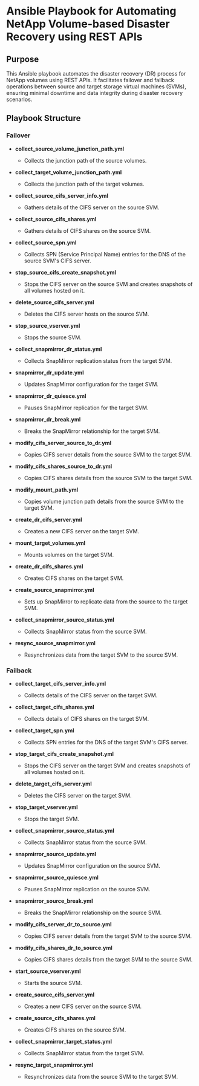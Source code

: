 # Ansible Playbook for Automating NetApp Volume-based Disaster Recovery using REST APIs

## Purpose
This Ansible playbook automates the disaster recovery (DR) process for NetApp volumes using REST APIs. It facilitates failover and failback operations between source and target storage virtual machines (SVMs), ensuring minimal downtime and data integrity during disaster recovery scenarios.

## Playbook Structure

### Failover

- **collect_source_volume_junction_path.yml**
  - Collects the junction path of the source volumes.

- **collect_target_volume_junction_path.yml**
  - Collects the junction path of the target volumes.

- **collect_source_cifs_server_info.yml**
  - Gathers details of the CIFS server on the source SVM.

- **collect_source_cifs_shares.yml**
  - Gathers details of CIFS shares on the source SVM.

- **collect_source_spn.yml**
  - Collects SPN (Service Principal Name) entries for the DNS of the source SVM's CIFS server.

- **stop_source_cifs_create_snapshot.yml**
  - Stops the CIFS server on the source SVM and creates snapshots of all volumes hosted on it.

- **delete_source_cifs_server.yml**
  - Deletes the CIFS server hosts on the source SVM.

- **stop_source_vserver.yml**
  - Stops the source SVM.

- **collect_snapmirror_dr_status.yml**
  - Collects SnapMirror replication status from the target SVM.

- **snapmirror_dr_update.yml**
  - Updates SnapMirror configuration for the target SVM.

- **snapmirror_dr_quiesce.yml**
  - Pauses SnapMirror replication for the target SVM.

- **snapmirror_dr_break.yml**
  - Breaks the SnapMirror relationship for the target SVM.

- **modify_cifs_server_source_to_dr.yml**
  - Copies CIFS server details from the source SVM to the target SVM.

- **modify_cifs_shares_source_to_dr.yml**
  - Copies CIFS shares details from the source SVM to the target SVM.

- **modify_mount_path.yml**
  - Copies volume junction path details from the source SVM to the target SVM.

- **create_dr_cifs_server.yml**
  - Creates a new CIFS server on the target SVM.

- **mount_target_volumes.yml**
  - Mounts volumes on the target SVM.

- **create_dr_cifs_shares.yml**
  - Creates CIFS shares on the target SVM.

- **create_source_snapmirror.yml**
  - Sets up SnapMirror to replicate data from the source to the target SVM.

- **collect_snapmirror_source_status.yml**
  - Collects SnapMirror status from the source SVM.

- **resync_source_snapmirror.yml**
  - Resynchronizes data from the target SVM to the source SVM.

### Failback

- **collect_target_cifs_server_info.yml**
  - Collects details of the CIFS server on the target SVM.

- **collect_target_cifs_shares.yml**
  - Collects details of CIFS shares on the target SVM.

- **collect_target_spn.yml**
  - Collects SPN entries for the DNS of the target SVM's CIFS server.

- **stop_target_cifs_create_snapshot.yml**
  - Stops the CIFS server on the target SVM and creates snapshots of all volumes hosted on it.

- **delete_target_cifs_server.yml**
  - Deletes the CIFS server on the target SVM.

- **stop_target_vserver.yml**
  - Stops the target SVM.

- **collect_snapmirror_source_status.yml**
  - Collects SnapMirror status from the source SVM.

- **snapmirror_source_update.yml**
  - Updates SnapMirror configuration on the source SVM.

- **snapmirror_source_quiesce.yml**
  - Pauses SnapMirror replication on the source SVM.

- **snapmirror_source_break.yml**
  - Breaks the SnapMirror relationship on the source SVM.

- **modify_cifs_server_dr_to_source.yml**
  - Copies CIFS server details from the target SVM to the source SVM.

- **modify_cifs_shares_dr_to_source.yml**
  - Copies CIFS shares details from the target SVM to the source SVM.

- **start_source_vserver.yml**
  - Starts the source SVM.

- **create_source_cifs_server.yml**
  - Creates a new CIFS server on the source SVM.

- **create_source_cifs_shares.yml**
  - Creates CIFS shares on the source SVM.

- **collect_snapmirror_target_status.yml**
  - Collects SnapMirror status from the target SVM.

- **resync_target_snapmirror.yml**
  - Resynchronizes data from the source SVM to the target SVM.
